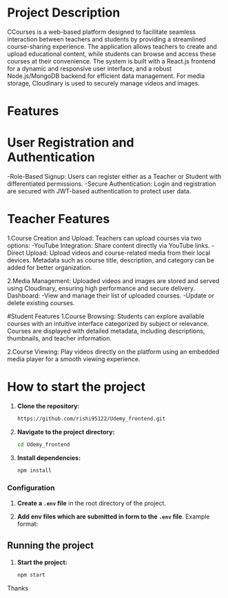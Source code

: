 # Project Description
  CCourses is a web-based platform designed to facilitate seamless interaction between teachers and students by providing a streamlined course-sharing experience. The application allows teachers to create and upload educational content, while students can browse and access these courses at their convenience. The system is built with a React.js frontend for a dynamic and responsive user interface, and a robust Node.js/MongoDB
  backend for efficient data management. For media storage, Cloudinary is used to securely manage videos and images.

# Features
  # User Registration and Authentication
  -Role-Based Signup: Users can register either as a Teacher or Student with differentiated permissions.
  -Secure Authentication: Login and registration are secured with JWT-based authentication to protect user data.
  
  # Teacher Features
  1.Course Creation and Upload:
      Teachers can upload courses via two options:
          -YouTube Integration: Share content directly via YouTube links.
          -Direct Upload: Upload videos and course-related media from their local devices.
      Metadata such as course title, description, and category can be added for better organization.
  
  2.Media Management:
      Uploaded videos and images are stored and served using Cloudinary, ensuring high performance and secure delivery.
      Dashboard:
      -View and manage their list of uploaded courses.
      -Update or delete existing courses.
      
#Student Features
1.Course Browsing:
    Students can explore available courses with an intuitive interface categorized by subject or relevance.
    Courses are displayed with detailed metadata, including descriptions, thumbnails, and teacher information.
    
2.Course Viewing:
    Play videos directly on the platform using an embedded media player for a smooth viewing experience.

    
# How to start the project

1. **Clone the repository:**

    ```bash
    https://github.com/rishi95122/Udemy_frontend.git
    ```
    
2. **Navigate to the project directory:**

    ```bash
    cd Udemy_frontend
    ```
    
3. **Install dependencies:**

    ```bash
    npm install
    ```

### Configuration

1. **Create a `.env` file** in the root directory of the project.

2. **Add env files which are submitted in form to the `.env` file**. Example format:

## Running the project

1. **Start the project:**

    ```bash
    npm start
    ```

Thanks
